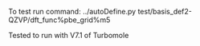 To test run command:
../autoDefine.py test/basis\_def2-QZVP/dft\_func%pbe\_grid%m5

Tested to run with V7.1 of Turbomole
